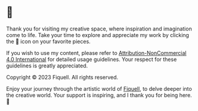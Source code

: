 # :wave:

Thank you for visiting my creative space, where inspiration and imagination come to life. Take your time to explore and appreciate my work by clicking the :star2: icon on your favorite pieces.

If you wish to use my content, please refer to [Attribution-NonCommercial 4.0 International](https://creativecommons.org/licenses/by-nc/4.0) for detailed usage guidelines. Your respect for these guidelines is greatly appreciated.

Copyright &copy; 2023 Fiquell. All rights reserved.

Enjoy your journey through the artistic world of [Fiquell](https://fiquell.com), to delve deeper into the creative world. Your support is inspiring, and I thank you for being here. :rainbow:
